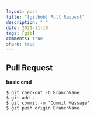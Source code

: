 ```yaml
---
layout: post
title: "[github] Pull Request"
description: " "
date: 2021-11-18
tags: [git]
comments: true
share: true
---
```


Pull Request
-----
**basic cmd**
~~~~
$ git checkout -b BranchName
$ git add .
$ git commit -m 'Commit Message'
$ git push origin BranchName
~~~~
